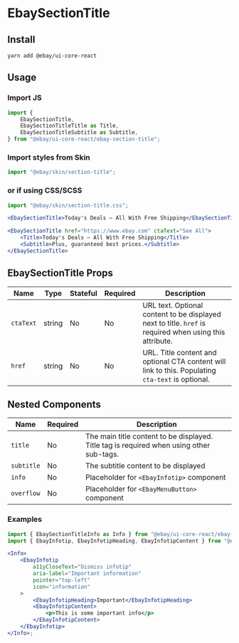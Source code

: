 # EbaySectionTitle

## Install

```shell
yarn add @ebay/ui-core-react
```

## Usage

### Import JS

```jsx
import {
    EbaySectionTitle,
    EbaySectionTitleTitle as Title,
    EbaySectionTitleSubtitle as Subtitle,
} from "@ebay/ui-core-react/ebay-section-title";
```

### Import styles from Skin

```jsx
import "@ebay/skin/section-title";
```

### or if using CSS/SCSS

```jsx
import "@ebay/skin/section-title.css";
```

```jsx
<EbaySectionTitle>Today's Deals – All With Free Shipping</EbaySectionTitle>

<EbaySectionTitle href="https://www.ebay.com" ctaText="See All">
    <Title>Today's Deals – All With Free Shipping</Title>
    <Subtitle>Plus, guaranteed best prices.</Subtitle>
</EbaySectionTitle>
```

## EbaySectionTitle Props

| Name      | Type   | Stateful | Required | Description                                                                                             |
| --------- | ------ | -------- | -------- | ------------------------------------------------------------------------------------------------------- |
| `ctaText` | string | No       | No       | URL text. Optional content to be displayed next to title. `href` is required when using this attribute. |
| `href`    | string | No       | No       | URL. Title content and optional CTA content will link to this. Populating `cta-text` is optional.       |

## Nested Components

| Name       | Required | Description                                                                              |
| ---------- | -------- | ---------------------------------------------------------------------------------------- |
| `title`    | No       | The main title content to be displayed. Title tag is required when using other sub-tags. |
| `subtitle` | No       | The subtitle content to be displayed                                                     |
| `info`     | No       | Placeholder for `<EbayInfotip>` component                                                |
| `overflow` | No       | Placeholder for `<EbayMenuButton>` component                                             |

### Examples

```jsx
import { EbaySectionTitleInfo as Info } from "@ebay/ui-core-react/ebay-section-title";
import { EbayInfotip, EbayInfotipHeading, EbayInfotipContent } from "@ebay/ui-core-react/ebay-infotip";

<Info>
    <EbayInfotip
        a11yCloseText="Dismiss infotip"
        aria-label="Important information"
        pointer="top-left"
        icon="information"
    >
        <EbayInfotipHeading>Important</EbayInfotipHeading>
        <EbayInfotipContent>
            <p>This is some important info</p>
        </EbayInfotipContent>
    </EbayInfotip>
</Info>;
```
